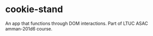 # cookie-stand
An app that functions through DOM interactions. Part of LTUC ASAC amman-201d6 course.